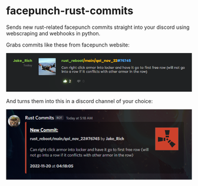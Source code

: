 # facepunch-rust-commits 
Sends new rust-related facepunch commits straight into your discord using webscraping and webhooks in python.

Grabs commits like these from facepunch website:

![alt text](images/Screenshot_2.png?raw=true)

And turns them into this in a discord channel of your choice:

![alt text](images/Screenshot_1.png?raw=true)
